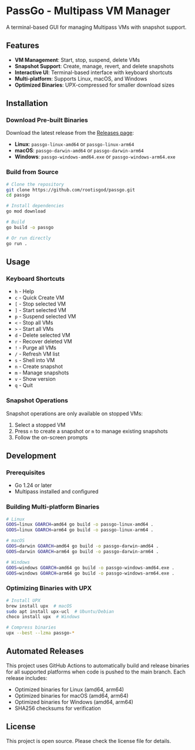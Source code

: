 # PassGo - Multipass VM Manager

A terminal-based GUI for managing Multipass VMs with snapshot support.

## Features

- **VM Management**: Start, stop, suspend, delete VMs
- **Snapshot Support**: Create, manage, revert, and delete snapshots
- **Interactive UI**: Terminal-based interface with keyboard shortcuts
- **Multi-platform**: Supports Linux, macOS, and Windows
- **Optimized Binaries**: UPX-compressed for smaller download sizes

## Installation

### Download Pre-built Binaries

Download the latest release from the [Releases page](https://github.com/rootisgod/passgo/releases):

- **Linux**: `passgo-linux-amd64` or `passgo-linux-arm64`
- **macOS**: `passgo-darwin-amd64` or `passgo-darwin-arm64`
- **Windows**: `passgo-windows-amd64.exe` or `passgo-windows-arm64.exe`

### Build from Source

```bash
# Clone the repository
git clone https://github.com/rootisgod/passgo.git
cd passgo

# Install dependencies
go mod download

# Build
go build -o passgo

# Or run directly
go run .
```

## Usage

### Keyboard Shortcuts

- `h` - Help
- `c` - Quick Create VM
- `[` - Stop selected VM
- `]` - Start selected VM
- `p` - Suspend selected VM
- `<` - Stop all VMs
- `>` - Start all VMs
- `d` - Delete selected VM
- `r` - Recover deleted VM
- `!` - Purge all VMs
- `/` - Refresh VM list
- `s` - Shell into VM
- `n` - Create snapshot
- `m` - Manage snapshots
- `v` - Show version
- `q` - Quit

### Snapshot Operations

Snapshot operations are only available on stopped VMs:

1. Select a stopped VM
2. Press `n` to create a snapshot or `m` to manage existing snapshots
3. Follow the on-screen prompts

## Development

### Prerequisites

- Go 1.24 or later
- Multipass installed and configured

### Building Multi-platform Binaries

```bash
# Linux
GOOS=linux GOARCH=amd64 go build -o passgo-linux-amd64 .
GOOS=linux GOARCH=arm64 go build -o passgo-linux-arm64 .

# macOS
GOOS=darwin GOARCH=amd64 go build -o passgo-darwin-amd64 .
GOOS=darwin GOARCH=arm64 go build -o passgo-darwin-arm64 .

# Windows
GOOS=windows GOARCH=amd64 go build -o passgo-windows-amd64.exe .
GOOS=windows GOARCH=arm64 go build -o passgo-windows-arm64.exe .
```

### Optimizing Binaries with UPX

```bash
# Install UPX
brew install upx  # macOS
sudo apt install upx-ucl  # Ubuntu/Debian
choco install upx  # Windows

# Compress binaries
upx --best --lzma passgo-*
```

## Automated Releases

This project uses GitHub Actions to automatically build and release binaries for all supported platforms when code is pushed to the main branch. Each release includes:

- Optimized binaries for Linux (amd64, arm64)
- Optimized binaries for macOS (amd64, arm64)
- Optimized binaries for Windows (amd64, arm64)
- SHA256 checksums for verification

## License

This project is open source. Please check the license file for details.

